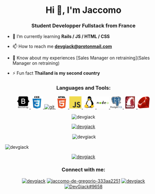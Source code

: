 <h1 align="center">Hi 👋, I'm Jaccomo</h1>
<h3 align="center">Student Developper Fullstack from France</h3>

- 🌱 I’m currently learning **Rails / JS / HTML / CSS**

- 📫 How to reach me **devgiack@protonmail.com**

- 📄 Know about my experiences [Sales Manager on retraining](Sales Manager on retraining)

- ⚡ Fun fact **Thaïland is my second country**

<h3 align="center">Languages and Tools:</h3>
<p align="center"> <a href="https://getbootstrap.com" target="_blank" rel="noreferrer"> <img src="https://raw.githubusercontent.com/devicons/devicon/master/icons/bootstrap/bootstrap-plain-wordmark.svg" alt="bootstrap" width="40" height="40"/> </a> <a href="https://www.w3schools.com/css/" target="_blank" rel="noreferrer"> <img src="https://raw.githubusercontent.com/devicons/devicon/master/icons/css3/css3-original-wordmark.svg" alt="css3" width="40" height="40"/> </a> <a href="https://git-scm.com/" target="_blank" rel="noreferrer"> <img src="https://www.vectorlogo.zone/logos/git-scm/git-scm-icon.svg" alt="git" width="40" height="40"/> </a> <a href="https://www.w3.org/html/" target="_blank" rel="noreferrer"> <img src="https://raw.githubusercontent.com/devicons/devicon/master/icons/html5/html5-original-wordmark.svg" alt="html5" width="40" height="40"/> </a> <a href="https://developer.mozilla.org/en-US/docs/Web/JavaScript" target="_blank" rel="noreferrer"> <img src="https://raw.githubusercontent.com/devicons/devicon/master/icons/javascript/javascript-original.svg" alt="javascript" width="40" height="40"/> </a> <a href="https://www.linux.org/" target="_blank" rel="noreferrer"> <img src="https://raw.githubusercontent.com/devicons/devicon/master/icons/linux/linux-original.svg" alt="linux" width="40" height="40"/> </a> <a href="https://nodejs.org" target="_blank" rel="noreferrer"> <img src="https://raw.githubusercontent.com/devicons/devicon/master/icons/nodejs/nodejs-original-wordmark.svg" alt="nodejs" width="40" height="40"/> </a> <a href="https://www.postgresql.org" target="_blank" rel="noreferrer"> <img src="https://raw.githubusercontent.com/devicons/devicon/master/icons/postgresql/postgresql-original-wordmark.svg" alt="postgresql" width="40" height="40"/> </a> <a href="https://rubyonrails.org" target="_blank" rel="noreferrer"> <img src="https://raw.githubusercontent.com/devicons/devicon/master/icons/rails/rails-original-wordmark.svg" alt="rails" width="40" height="40"/> </a> <a href="https://www.ruby-lang.org/en/" target="_blank" rel="noreferrer"> <img src="https://raw.githubusercontent.com/devicons/devicon/master/icons/ruby/ruby-original.svg" alt="ruby" width="40" height="40"/> </a> </p>


<p align="center" ><img align="center" src="https://github-readme-stats.vercel.app/api/top-langs?username=devgiack&show_icons=true&locale=en&layout=compact" alt="devgiack" /></p>

<p align="center"> <a href="https://github.com/ryo-ma/github-profile-trophy"><img src="https://github-profile-trophy.vercel.app/?username=devgiack" alt="devgiack" /></a> </p>

<p align="center" >&nbsp;<img align="center" src="https://github-readme-stats.vercel.app/api?username=devgiack&show_icons=true&locale=en" alt="devgiack" /></p>

<p><img align="center" src="https://github-readme-streak-stats.herokuapp.com/?user=devgiack&" alt="devgiack" /></p>

<p align="center"> <a href="https://twitter.com/devgiack" target="blank"><img src="https://img.shields.io/twitter/follow/devgiack?logo=twitter&style=for-the-badge" alt="devgiack" /></a> </p>

<h3 align="center">Connect with me:</h3>
<p align="center">
<a href="https://twitter.com/devgiack" target="blank"><img align="center" src="https://raw.githubusercontent.com/rahuldkjain/github-profile-readme-generator/master/src/images/icons/Social/twitter.svg" alt="devgiack" height="30" width="40" /></a>
<a href="https://linkedin.com/in/jaccomo-de-gregorio-333aa2251" target="blank"><img align="center" src="https://raw.githubusercontent.com/rahuldkjain/github-profile-readme-generator/master/src/images/icons/Social/linked-in-alt.svg" alt="jaccomo-de-gregorio-333aa2251" height="30" width="40" /></a>
<a href="https://stackoverflow.com/users/devgiack" target="blank"><img align="center" src="https://raw.githubusercontent.com/rahuldkjain/github-profile-readme-generator/master/src/images/icons/Social/stack-overflow.svg" alt="devgiack" height="30" width="40" /></a>
<a href="https://discord.gg/DevGiack#9658" target="blank"><img align="center" src="https://raw.githubusercontent.com/rahuldkjain/github-profile-readme-generator/master/src/images/icons/Social/discord.svg" alt="DevGiack#9658" height="30" width="40" /></a>
</p>
